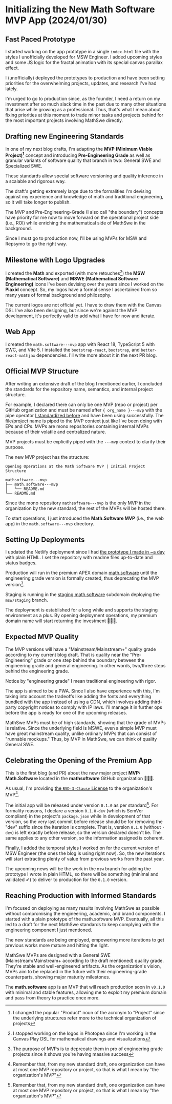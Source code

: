 <!-- Copyright (c) 2024 Tobias Briones. All rights reserved. -->
<!-- SPDX-License-Identifier: CC-BY-4.0 -->
<!-- This file is part of https://github.com/tobiasbriones/blog -->

# Initializing the New Math Software MVP App (2024/01/30)

## Fast Paced Prototype

I started working on the app prototype in a single `index.html` file with the
styles I unofficially developed for MSW Engineer. I added upcoming styles and
some JS logic for the fractal animation with its special canvas parallax effect.

I (unofficially) deployed the prototypes to production and have been setting
priorities for the overwhelming projects, updates, and research I've had lately.

I'm urged to go to production since, as the founder, I need a return on my
investment after so much slack time in the past due to many other situations
that arise while growing as a professional. Thus, that's what I mean about
fixing priorities at this moment to trade minor tasks and projects behind for
the most important projects involving MathSwe directly.

## Drafting new Engineering Standards

In one of my next blog drafts, I'm adapting the **MVP (Minimum Viable
Project)[^1]** concept and introducing **Pre-Engineering Grade** as well as
granular variants of software quality that branch in two: General SWE and
Specialized SWE.

[^1]: I changed the popular "Product" noun of the acronym to "Project" since the
    underlying structures refer more to the technical organization of projects

These standards allow special software versioning and quality inference in a
scalable and rigorous way.

The draft's getting extremely large due to the formalities I'm devising against
my experience and knowledge of math and traditional engineering, so it will take
longer to publish.

The MVP and Pre-Engineering-Grade (I also call "the boundary") concepts have
priority for me now to move forward on the operational project side (i.e., ROI)
while enriching the mathematical side of MathSwe in the background.

Since I must go to production now, I'll be using MVPs for MSW and Repsymo to go
the right way.

## Milestone with Logo Upgrades

I created the **Math** and exported (with more retouches[^2]) the **MSW
(Mathematical Software)** and **MSWE (Mathematical Software Engineering)**
icons I've been devising over the years since I worked on the **Piaxid**
concept. So, my logos have a formal sense I ascertained from so many years of
formal background and philosophy.

[^2]: I stopped working on the logos in Photopea since I'm working in the
    Canvas Play DSL for mathematical drawings and visualizations

The current logos are not official yet. I have to draw them with the Canvas DSL
I've also been designing, but since we're against the MVP development, it's
perfectly valid to add what I have for now and iterate.

## Web App

I created the `math.software---mvp` app with React 18, TypeScript 5 with SWC,
and Vite 5. I installed the `bootstrap-react`, `bootstrap`, and
`better-react-mathjax` dependencies. I'll write more about it in the next PR
blog.

## Official MVP Structure

After writing an extensive draft of the blog I mentioned earlier, I concluded
the standards for the repository name, semantics, and internal project
structure.

For example, I declared there can only be one MVP (repo or project) per GitHub
organization and must be named after `{ org_name }---mvp` with the pipe operator
[I standardized before](/how-i-standardized-hyphen-and-pipe-symbols-on-file-names)
and have been using successfully. The file/project name is piped to the MVP
context just like I've been doing with EPs and CPs. MVPs are mono repositories
containing internal MVPs because of their volatile and centralized nature.

MVP projects must be explicitly piped with the `---mvp` context to clarify their
purpose.

The new MVP project has the structure:

`Opening Operations at the Math Software MVP | Initial Project Structure`

```
mathsoftware---mvp
├── math.software---mvp
│   └── README.md
└── README.md
```

Since the mono repository `mathsoftware---mvp` is the only MVP in the
organization by the new standard, the rest of the MVPs will be hosted there.

To start operations, I just introduced the **Math.Software MVP** (i.e., the web
app) in the `math.software---mvp` directory.

## Setting Up Deployments

I updated the Netlify deployment since I had
[the prototype I made in ~a day](#fast-paced-prototype)
with plain HTML. I set the repository with readme files up-to-date and status
badges.

Production will run in the premium APEX domain
[math.software](https://math.software) until the engineering grade version
is formally created, thus deprecating the MVP version[^3].

[^3]: The purpose of MVPs is to deprecate them in pro of engineering grade
    projects since it shows you're having massive success

Staging is running in the [staging.math.software](https://staging.math.software)
subdomain deploying the `msw/staging` branch.

The deployment is established for a long while and supports the staging
environment as a plus. By opening deployment operations, my premium domain name
will start returning the investment 🎉🥳🎉.

## Expected MVP Quality

The MVP versions will have a "Mainstream/Mainstream+" quality grade according to
my current blog draft. That is quality near the "Pre-Engineering" grade or one
step behind the boundary between the engineering grade and general engineering.
In other words, two/three steps behind the engineering grade.

Notice by "engineering grade" I mean traditional engineering with rigor.

The app is aimed to be a PWA. Since I also have experience with this, I'm taking
into account the tradeoffs like adding the fonts and everything bundled with the
app instead of using a CDN, which involves adding third-party copyright notices
to comply with IP laws. I'll manage it in further ops before the app is ready
for one of the upcoming releases.

MathSwe MVPs must be of high standards, showing that the grade of MVPs is
relative. Since the underlying field is MSWE, even a simple MVP must have great
mainstream quality, unlike ordinary MVPs that can consist of "runnable mockups."
Thus, by MVP in MathSwe, we can think of quality General SWE.

## Celebrating the Opening of the Premium App

This is the first blog (and PR) about the new major project **MVP:
Math.Software** located in the **mathsoftware** GitHub organization 🎉🥳🎉.

As usual, I'm providing
[the `BSD-3-Clause` License](https://github.com/mathsoftware/mathsoftware---mvp/blob/main/LICENSE)
to the organization's MVP[^x].

[^x]: Remember that, from my new standard draft, one organization can have at
    most one MVP repository or project, so that is what I mean by "the
    organization's MVP"

The initial app will be released under version `0.1.0` as per standard[^x]. For
formality reasons, I declare a version `0.1.0-dev` (which is SemVer compliant)
in the project's `package.json` while in development of that version, so the
very last commit before release should be for removing the "dev" suffix since
the iteration is complete. That is, version `0.1.0` (without `-dev`) is left
exactly before release, so the version declared doesn't lie. The same applies to
any other version, so the information assigned is coherent.

[^x]: The initial version of SemVer software should be `0.1.0` in contrast to
    some projects I've seen using awkward `0.0.1` versions

Finally, I added the temporal styles I worked on for the current version of MSW
Engineer (the ones the blog is using right now). So, the new iterations will
start extracting plenty of value from previous works from the past year.

The upcoming news will be the work in the `msw` branch for adding the prototype
I wrote in plain HTML, so there will be something (minimal and validated ✔) to
deliver to production for the `0.1.0` version.

## Reaching Production with Informed Standards

I'm focused on deploying as many results involving MathSwe as possible without
compromising the engineering, academic, and brand components. I started with a
plain prototype of the math.software MVP. Eventually, all this led to a draft
for the next MathSwe standards to keep complying with the engineering component
I just mentioned.

The new standards are being employed, empowering more iterations to get previous
works more mature and hitting the light.

MathSwe MVPs are designed with a General SWE (Mainstream/Mainstream+ according
to the draft mentioned) quality grade. They're stable and well-engineered
artifacts. As the organization's vision, MVPs aim to be replaced in the future
with their engineering-grade counterparts, showing major maturity milestones.

The **math.software** app is an MVP that will reach production soon in `v0.1.0`
with minimal and stable features, allowing me to exploit my premium domain and
pass from theory to practice once more.
